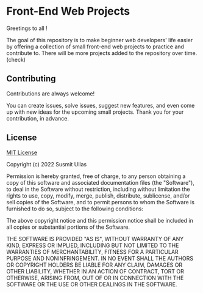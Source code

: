 # Front-End Web Projects

Greetings to all !

The goal of this repository is to
make beginner web developers' life easier
by offering a collection of small
front-end web projects to practice and contribute to.
There will be more projects added to the repository over time.(check)

## Contributing

Contributions are always welcome!

You can create issues, solve issues, suggest new features,
and even come up with new ideas for the upcoming small projects.
Thank you for your contribution, in advance.

## License

[MIT License](LICENSE)

Copyright (c) 2022 Susmit Ullas

Permission is hereby granted, free of charge, to any person obtaining a copy
of this software and associated documentation files (the "Software"), to deal
in the Software without restriction, including without limitation the rights
to use, copy, modify, merge, publish, distribute, sublicense, and/or sell
copies of the Software, and to permit persons to whom the Software is
furnished to do so, subject to the following conditions:

The above copyright notice and this permission notice shall be included in all
copies or substantial portions of the Software.

THE SOFTWARE IS PROVIDED "AS IS", WITHOUT WARRANTY OF ANY KIND, EXPRESS OR
IMPLIED, INCLUDING BUT NOT LIMITED TO THE WARRANTIES OF MERCHANTABILITY,
FITNESS FOR A PARTICULAR PURPOSE AND NONINFRINGEMENT. IN NO EVENT SHALL THE
AUTHORS OR COPYRIGHT HOLDERS BE LIABLE FOR ANY CLAIM, DAMAGES OR OTHER
LIABILITY, WHETHER IN AN ACTION OF CONTRACT, TORT OR OTHERWISE, ARISING FROM,
OUT OF OR IN CONNECTION WITH THE SOFTWARE OR THE USE OR OTHER DEALINGS IN THE
SOFTWARE.
